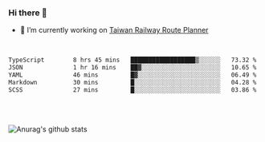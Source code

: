 ### Hi there 👋

- 🔭 I’m currently working on [Taiwan Railway Route Planner](https://github.com/Taiwan-Railway-Route-Planner)

<br/>

<!--START_SECTION:waka-->

```txt
TypeScript        8 hrs 45 mins   ██████████████████▒░░░░░░   73.32 %
JSON              1 hr 16 mins    ██▓░░░░░░░░░░░░░░░░░░░░░░   10.65 %
YAML              46 mins         █▓░░░░░░░░░░░░░░░░░░░░░░░   06.49 %
Markdown          30 mins         █░░░░░░░░░░░░░░░░░░░░░░░░   04.28 %
SCSS              27 mins         █░░░░░░░░░░░░░░░░░░░░░░░░   03.86 %
```

<!--END_SECTION:waka-->

<br/>
<br/>

![Anurag's github stats](https://github-readme-stats.vercel.app/api?username=DepickereSven&show_icons=true&theme=tokyonight)



<!--
**DepickereSven/DepickereSven** is a ✨ _special_ ✨ repository because its `README.md` (this file) appears on your GitHub profile.

Here are some ideas to get you started:

- 🔭 I’m currently working on ...
- 🌱 I’m currently learning ...
- 👯 I’m looking to collaborate on ...
- 🤔 I’m looking for help with ...
- 💬 Ask me about ...
- 📫 How to reach me: ...
- 😄 Pronouns: ...
- ⚡ Fun fact: ...
-->
